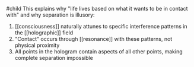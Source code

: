 #child 
This explains why "life lives based on what it wants to be in contact with" and why separation is illusory:

1. [[consciousness]]  naturally attunes to specific interference patterns in the [[holographic]] field
2. "Contact" occurs through [[resonance]] with these patterns, not physical proximity
3. All points in the hologram contain aspects of all other points, making complete separation impossible